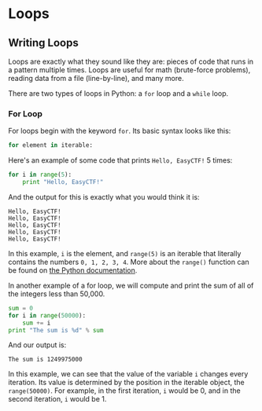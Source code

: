 # Loops

## Writing Loops

Loops are exactly what they sound like they are: pieces of code that runs in a pattern multiple times. Loops are useful for math (brute-force problems), reading data from a file (line-by-line), and many more.

There are two types of loops in Python: a `for` loop and a `while` loop.

### For Loop

For loops begin with the keyword `for`. Its basic syntax looks like this:

```python
for element in iterable:
```

Here's an example of some code that prints `Hello, EasyCTF!` 5 times:

```python
for i in range(5):
    print "Hello, EasyCTF!"
```

And the output for this is exactly what you would think it is:

```
Hello, EasyCTF!
Hello, EasyCTF!
Hello, EasyCTF!
Hello, EasyCTF!
Hello, EasyCTF!
```

In this example, `i` is the element, and `range(5)` is an iterable that literally contains the numbers `0, 1, 2, 3, 4`. More about the `range()` function can be found on [the Python documentation](https://docs.python.org/2/library/functions.html#range).

In another example of a for loop, we will compute and print the sum of all of the integers less than 50,000.

```python
sum = 0
for i in range(50000):
    sum += i
print "The sum is %d" % sum
```

And our output is:

```
The sum is 1249975000
```

In this example, we can see that the value of the variable `i` changes every iteration. Its value is determined by the position in the iterable object, the `range(50000)`. For example, in the first iteration, `i` would be 0, and in the second iteration, `i` would be 1.





